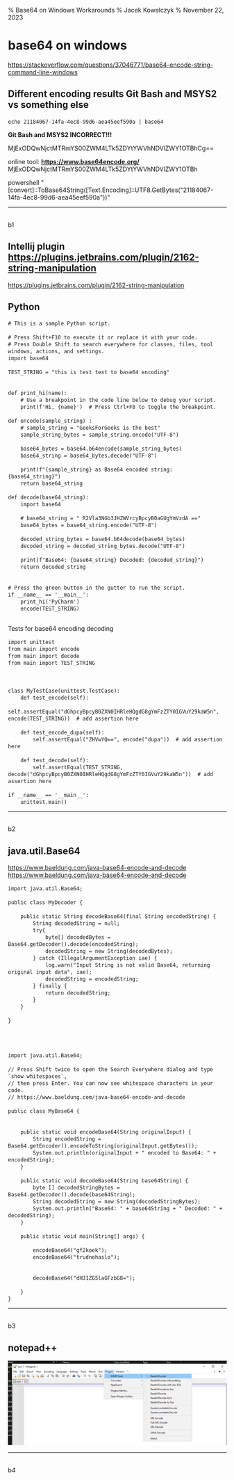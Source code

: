 % Base64 on Windows Workarounds
% Jacek Kowalczyk
% November 22, 2023


# base64 on windows 

https://stackoverflow.com/questions/37046771/base64-encode-string-command-line-windows

## Different encoding results  Git Bash and MSYS2 vs something else 

```
echo 21184067-14fa-4ec8-99d6-aea45eef590a | base64
```


**Git Bash and MSYS2 INCORRECT!!!**

MjExODQwNjctMTRmYS00ZWM4LTk5ZDYtYWVhNDVlZWY1OTBhCg==

online tool: 
**https://www.base64encode.org/**
MjExODQwNjctMTRmYS00ZWM4LTk5ZDYtYWVhNDVlZWY1OTBh



powershell "[convert]::ToBase64String([Text.Encoding]::UTF8.GetBytes(\"21184067-14fa-4ec8-99d6-aea45eef590a\"))"


***
<div style="page-break-after: always; visibility: hidden;">\\pagebreak</div> b1

## Intellij plugin https://plugins.jetbrains.com/plugin/2162-string-manipulation

https://plugins.jetbrains.com/plugin/2162-string-manipulation

## Python 

```
# This is a sample Python script.

# Press Shift+F10 to execute it or replace it with your code.
# Press Double Shift to search everywhere for classes, files, tool windows, actions, and settings.
import base64

TEST_STRING = "this is test text to base64 encoding"


def print_hi(name):
    # Use a breakpoint in the code line below to debug your script.
    print(f'Hi, {name}')  # Press Ctrl+F8 to toggle the breakpoint.

def encode(sample_string) :
    # sample_string = "GeeksForGeeks is the best"
    sample_string_bytes = sample_string.encode("UTF-8")

    base64_bytes = base64.b64encode(sample_string_bytes)
    base64_string = base64_bytes.decode("UTF-8")

    print(f"{sample_string} as Base64 encoded string: {base64_string}")
    return base64_string

def decode(base64_string):
    import base64

    # base64_string = " R2Vla3NGb3JHZWVrcyBpcyB0aGUgYmVzdA =="
    base64_bytes = base64_string.encode("UTF-8")

    decoded_string_bytes = base64.b64decode(base64_bytes)
    decoded_string = decoded_string_bytes.decode("UTF-8")

    print(f"Base64: {base64_string} Decoded: {decoded_string}")
    return decoded_string


# Press the green button in the gutter to run the script.
if __name__ == '__main__':
    print_hi('PyCharm')
    encode(TEST_STRING)


```
 
 Tests for base64 encoding decoding 
 
```
import unittest
from main import encode
from main import decode
from main import TEST_STRING



class MyTestCase(unittest.TestCase):
    def test_encode(self):
        self.assertEqual("dGhpcyBpcyB0ZXN0IHRleHQgdG8gYmFzZTY0IGVuY29kaW5n", encode(TEST_STRING))  # add assertion here

    def test_encode_dupa(self):
        self.assertEqual("ZHVwYQ==", encode("dupa"))  # add assertion here

    def test_decode(self):
        self.assertEqual(TEST_STRING, decode("dGhpcyBpcyB0ZXN0IHRleHQgdG8gYmFzZTY0IGVuY29kaW5n"))  # add assertion here

if __name__ == '__main__':
    unittest.main()

```

***
<div style="page-break-after: always; visibility: hidden;">\\pagebreak</div> b2

## java.util.Base64

https://www.baeldung.com/java-base64-encode-and-decode
https://www.baeldung.com/java-base64-encode-and-decode


```
import java.util.Base64;

public class MyDecoder {

    public static String decodeBase64(final String encodedString) {
        String decodedString = null;
        try{
            byte[] decodedBytes = Base64.getDecoder().decode(encodedString);
            decodedString = new String(decodedBytes);
        } catch (IllegalArgumentException iae) {
            log.warn("Input String is not valid Base64, returning original input data", iae);
            decodedString = encodedString;
        } finally {
            return decodedString;
        }
    }
	
}




import java.util.Base64;

// Press Shift twice to open the Search Everywhere dialog and type `show whitespaces`,
// then press Enter. You can now see whitespace characters in your code.
// https://www.baeldung.com/java-base64-encode-and-decode

public class MyBase64 {


    public static void encodeBase64(String originalInput) {
        String encodedString = Base64.getEncoder().encodeToString(originalInput.getBytes());
        System.out.println(originalInput + " encoded to Base64: " + encodedString);
    }

    public static void decodeBase64(String base64String) {
        byte [] decodedStringBytes = Base64.getDecoder().decode(base64String);
        String decodedString = new String(decodedStringBytes);
        System.out.println("Base64: " + base64String + " Decoded: " + decodedString);
    }

    public static void main(String[] args) {

        encodeBase64("gf2koek");
        encodeBase64("trudnehaslo");

        
        decodeBase64("dHJ1ZG5laGFzbG8="); 

    }
}

```

***
<div style="page-break-after: always; visibility: hidden;">\\pagebreak</div> b3

## notepad++

![d4e4d1fd4688f2631af2d25e512e1455.png](../../_resources/d4e4d1fd4688f2631af2d25e512e1455.png)

***
<div style="page-break-after: always; visibility: hidden;">\\pagebreak</div> b4
